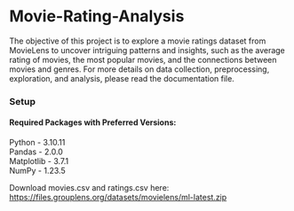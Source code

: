 # Movie-Rating-Analysis
The objective of this project is to explore a movie ratings dataset from MovieLens to uncover intriguing patterns and insights, such as the average rating of movies, the most popular movies, and the connections between movies and genres. For more details on data collection, preprocessing, exploration, and analysis, please read the documentation file.

### Setup

#### Required Packages with Preferred Versions:
Python - 3.10.11 <br>
Pandas - 2.0.0 <br>
Matplotlib - 3.7.1 <br>
NumPy - 1.23.5 <br>

Download movies.csv and ratings.csv here: https://files.grouplens.org/datasets/movielens/ml-latest.zip


